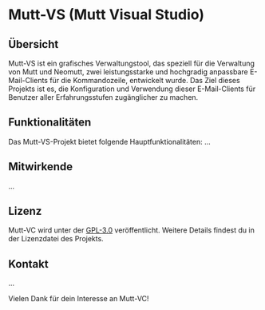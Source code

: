 # Mutt-VS (Mutt Visual Studio)

## Übersicht

Mutt-VS ist ein grafisches Verwaltungstool, das speziell für die Verwaltung von Mutt und Neomutt, zwei leistungsstarke und hochgradig anpassbare E-Mail-Clients für die Kommandozeile, entwickelt wurde. Das Ziel dieses Projekts ist es, die Konfiguration und Verwendung dieser E-Mail-Clients für Benutzer aller Erfahrungsstufen zugänglicher zu machen.

## Funktionalitäten

Das Mutt-VS-Projekt bietet folgende Hauptfunktionalitäten:
...

## Mitwirkende
...

## Lizenz

Mutt-VC wird unter der [GPL-3.0](https://opensource.org/license/gpl-3-0/) veröffentlicht. Weitere Details findest du in der Lizenzdatei des Projekts.

## Kontakt
...

Vielen Dank für dein Interesse an Mutt-VC!
